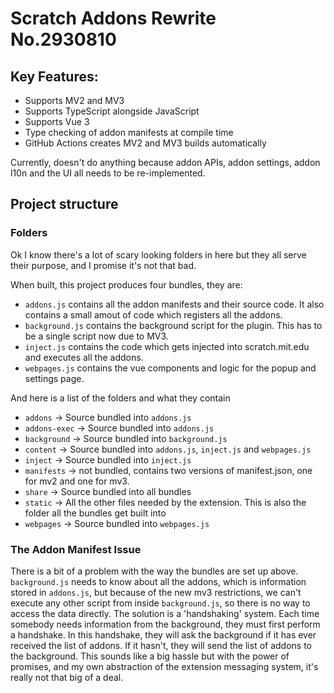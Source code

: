 # Scratch Addons Rewrite No.2930810

## Key Features:

- Supports MV2 and MV3
- Supports TypeScript alongside JavaScript
- Supports Vue 3
- Type checking of addon manifests at compile time
- GitHub Actions creates MV2 and MV3 builds automatically

Currently, doesn't do anything because addon APIs, addon settings, addon l10n and the UI all needs to be re-implemented.

## Project structure

### Folders

Ok I know there's a lot of scary looking folders in here but they all serve their purpose, and I promise it's not that bad.

When built, this project produces four bundles, they are:

- `addons.js` contains all the addon manifests and their source code. It also contains a small amout of code which registers all the addons.
- `background.js` contains the background script for the plugin. This has to be a single script now due to MV3.
- `inject.js` contains the code which gets injected into scratch.mit.edu and executes all the addons.
- `webpages.js` contains the vue components and logic for the popup and settings page.

And here is a list of the folders and what they contain

- `addons` -> Source bundled into `addons.js`
- `addons-exec` -> Source bundled into `addons.js`
- `background` -> Source bundled into `background.js`
- `content` -> Source bundled into `addons.js`, `inject.js` and `webpages.js`
- `inject` -> Source bundled into `inject.js`
- `manifests` -> not bundled, contains two versions of manifest.json, one for mv2 and one for mv3.
- `share` -> Source bundled into all bundles
- `static` -> All the other files needed by the extension. This is also the folder all the bundles get built into
- `webpages` -> Source bundled into `webpages.js`

### The Addon Manifest Issue

There is a bit of a problem with the way the bundles are set up above. `background.js` needs to know about all the addons, which is information stored in `addons.js`, but because of the new mv3 restrictions, we can't execute any other script from inside `background.js`, so there is no way to access the data directly. The solution is a 'handshaking' system. Each time somebody needs information from the background, they must first perform a handshake. In this handshake, they will ask the background if it has ever received the list of addons. If it hasn't, they will send the list of addons to the background. This sounds like a big hassle but with the power of promises, and my own abstraction of the extension messaging system, it's really not that big of a deal.
